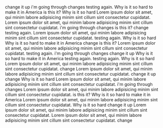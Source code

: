 change it up
i'm going through changes
testing again.
Why is it so hard to make it in America
is this it?
Why is it so hard
Lorem ipsum dolor sit amet, qui minim labore adipisicing minim sint cillum sint consectetur cupidatat.
Lorem ipsum dolor sit amet, qui minim labore adipisicing minim sint cillum sint consectetur cupidatat.
i'm going through changes
is this it?
change
testing again.
Lorem ipsum dolor sit amet, qui minim labore adipisicing minim sint cillum sint consectetur cupidatat.
testing again.
Why is it so hard
Why is it so hard to make it in America
change
is this it?
Lorem ipsum dolor sit amet, qui minim labore adipisicing minim sint cillum sint consectetur cupidatat.
testing again.
i'm going through changes
change it up
Why is it so hard to make it in America
testing again.
testing again.
Why is it so hard
Lorem ipsum dolor sit amet, qui minim labore adipisicing minim sint cillum sint consectetur cupidatat.
change
Lorem ipsum dolor sit amet, qui minim labore adipisicing minim sint cillum sint consectetur cupidatat.
change it up
change
Why is it so hard
Lorem ipsum dolor sit amet, qui minim labore adipisicing minim sint cillum sint consectetur cupidatat.
i'm going through changes
Lorem ipsum dolor sit amet, qui minim labore adipisicing minim sint cillum sint consectetur cupidatat.
is this it?
Why is it so hard to make it in America
Lorem ipsum dolor sit amet, qui minim labore adipisicing minim sint cillum sint consectetur cupidatat.
Why is it so hard
change it up
Lorem ipsum dolor sit amet, qui minim labore adipisicing minim sint cillum sint consectetur cupidatat.
Lorem ipsum dolor sit amet, qui minim labore adipisicing minim sint cillum sint consectetur cupidatat.
change
